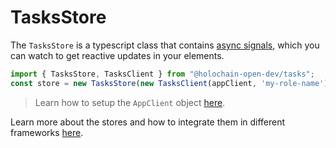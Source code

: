 # TasksStore

The `TasksStore` is a typescript class that contains [async signals](https://www.npmjs.com/package/async-signals), which you can watch to get reactive updates in your elements.

```js
import { TasksStore, TasksClient } from "@holochain-open-dev/tasks";
const store = new TasksStore(new TasksClient(appClient, 'my-role-name'));
```

> Learn how to setup the `AppClient` object [here](https://www.npmjs.com/package/@holochain/client).

Learn more about the stores and how to integrate them in different frameworks [here](https://holochain-open-dev.github.io/reusable-modules/frontend/using/#stores).
